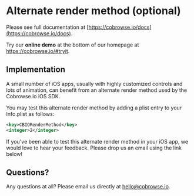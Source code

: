 # Alternate render method (optional)

Please see full documentation at [https://cobrowse.io/docs](https://cobrowse.io/docs).

Try our **online demo** at the bottom of our homepage at <https://cobrowse.io/#tryit>.

## Implementation

A small number of iOS apps, usually with highly customized controls and lots of animation, can benefit from an alternate render method used by the Cobrowse.io iOS SDK. 

You may test this alternate render method by adding a plist entry to your Info.plist as follows:

```xml
<key>CBIORenderMethod</key>
<integer>2</integer>
```

If you've been able to test this alternate render method in your iOS app, we would love to hear your feedback. Please drop us an email using the link below!

## Questions?
Any questions at all? Please email us directly at [hello@cobrowse.io](mailto:hello@cobrowse.io).